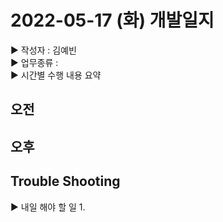 # 2022-05-17 (화) 개발일지
▶ 작성자 : 김예빈   
▶ 업무종류 :   
▶ 시간별 수행 내용 요약    
   
**오전**
- 

**오후**  
- 

**Trouble Shooting**  
- 


▶  내일 해야 할 일
1.
